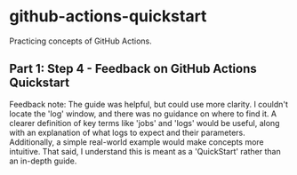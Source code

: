 # github-actions-quickstart
Practicing concepts of GitHub Actions. 

## Part 1: Step 4 - Feedback on GitHub Actions Quickstart

Feedback note:
The guide was helpful, but could use more clarity. I couldn't locate the 'log' window, and there was no guidance on where to find it. A clearer definition of key terms like 'jobs' and 'logs' would be useful, along with an explanation of what logs to expect and their parameters. Additionally, a simple real-world example would make concepts more intuitive. That said, I understand this is meant as a 'QuickStart' rather than an in-depth guide.
